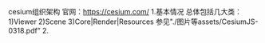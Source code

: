 cesium组织架构 官网：https://cesium.com/
1.基本情况
    总体包括几大类：
    1)Viewer
    2)Scene
    3)Core|Render|Resources
参见"./图片等assets/CesiumJS-0318.pdf”
2.